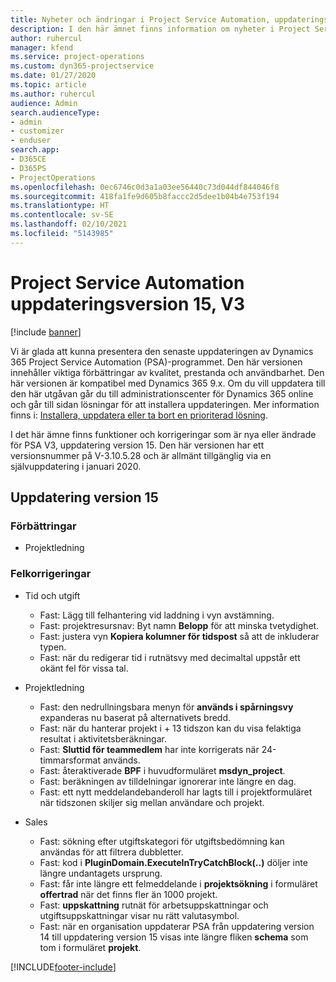 ```yaml
---
title: Nyheter och ändringar i Project Service Automation, uppdateringsversion 15, version 3
description: I den här ämnet finns information om nyheter i Project Service Automation uppdatering version 15, V3.
author: ruhercul
manager: kfend
ms.service: project-operations
ms.custom: dyn365-projectservice
ms.date: 01/27/2020
ms.topic: article
ms.author: ruhercul
audience: Admin
search.audienceType:
- admin
- customizer
- enduser
search.app:
- D365CE
- D365PS
- ProjectOperations
ms.openlocfilehash: 0ec6746c0d3a1a03ee56440c73d044df844046f8
ms.sourcegitcommit: 418fa1fe9d605b8faccc2d5dee1b04b4e753f194
ms.translationtype: HT
ms.contentlocale: sv-SE
ms.lasthandoff: 02/10/2021
ms.locfileid: "5143985"
---
```

# <a name="project-service-automation-update-release-15-v3"></a>Project Service Automation uppdateringsversion 15, V3

[!include [banner](../includes/psa-now-project-operations.md)]

Vi är glada att kunna presentera den senaste uppdateringen av Dynamics 365 Project Service Automation (PSA)-programmet. Den här versionen innehåller viktiga förbättringar av kvalitet, prestanda och användbarhet. Den här versionen är kompatibel med Dynamics 365 9.x. Om du vill uppdatera till den här utgåvan går du till administrationscenter för Dynamics 365 online och går till sidan lösningar för att installera uppdateringen. Mer information finns i: [Installera, uppdatera eller ta bort en prioriterad lösning](https://docs.microsoft.com/power-platform/admin/install-remove-preferred-solution).

I det här ämne finns funktioner och korrigeringar som är nya eller ändrade för PSA V3, uppdatering version 15. Den här versionen har ett versionsnummer på V-3.10.5.28 och är allmänt tillgänglig via en självuppdatering i januari 2020.

## <a name="update-release-15"></a>Uppdatering version 15 

### <a name="enhancements"></a>Förbättringar

- Projektledning

### <a name="bug-fixes"></a>Felkorrigeringar

- Tid och utgift

  - Fast: Lägg till felhantering vid laddning i vyn avstämning.
  - Fast: projektresursnav: Byt namn **Belopp** för att minska tvetydighet.
  - Fast: justera vyn **Kopiera kolumner för tidspost** så att de inkluderar typen.
  - Fast: när du redigerar tid i rutnätsvy med decimaltal uppstår ett okänt fel för vissa tal.

- Projektledning

  - Fast: den nedrullningsbara menyn för **används i spårningsvy** expanderas nu baserat på alternativets bredd.
  - Fast: när du hanterar projekt i + 13 tidszon kan du visa felaktiga resultat i aktivitetsberäkningar.
  - Fast: **Sluttid för teammedlem** har inte korrigerats när 24-timmarsformat används.
  - Fast: återaktiverade **BPF** i huvudformuläret **msdyn_project**.
  - Fast: beräkningen av tilldelningar ignorerar inte längre en dag.
  - Fast: ett nytt meddelandebanderoll har lagts till i projektformuläret när tidszonen skiljer sig mellan användare och projekt.

- Sales

  - Fast: sökning efter utgiftskategori för utgiftsbedömning kan användas för att filtrera dubbletter.
  - Fast: kod i **PluginDomain.ExecuteInTryCatchBlock(..)** döljer inte längre undantagets ursprung.
  - Fast: får inte längre ett felmeddelande i **projektsökning** i formuläret **offertrad** när det finns fler än 1000 projekt.
  - Fast: **uppskattning** rutnät för arbetsuppskattningar och utgiftsuppskattningar visar nu rätt valutasymbol.
  - Fast: när en organisation uppdaterar PSA från uppdatering version 14 till uppdatering version 15 visas inte längre fliken **schema** som tom i formuläret **projekt**.


[!INCLUDE[footer-include](../includes/footer-banner.md)]
